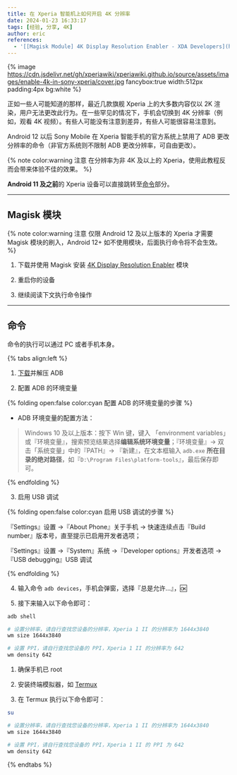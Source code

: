 ```yaml
---
title: 在 Xperia 智能机上如何开启 4K 分辨率
date: 2024-01-23 16:33:17
tags: [经验, 分享, 4K]
author: eric
references:
  - '[[Magisk Module] 4K Display Resolution Enabler - XDA Developers](https://xdaforums.com/t/magisk-module-4k-display-resolution-enabler.4631369/)'
---
```


{% image https://cdn.jsdelivr.net/gh/xperiawiki/xperiawiki.github.io/source/assets/images/enable-4k-in-sony-xperia/cover.jpg fancybox:true width:512px padding:4px bg:white %}

正如一些人可能知道的那样，最近几款旗舰 Xperia 上的大多数内容仅以 2K 渲染，用户无法更改此行为。在一些罕见的情况下，手机会切换到 4K 分辨率（例如，观看 4K 视频）。有些人可能没有注意到差异，有些人可能很容易注意到。

Android 12 以后 Sony Mobile 在 Xperia 智能手机的官方系统上禁用了 ADB 更改分辨率的命令（非官方系统则不限制 ADB 更改分辨率，可自由更改）。

<!-- more -->

{% note color:warning 注意 在分辨率为非 4K 及以上的 Xperia，使用此教程反而会带来体验不佳的效果。 %}

**Android 11 及之前**的 Xperia 设备可以直接跳转至[命令](#命令)部分。

---

## Magisk 模块

{% note color:warning 注意 仅限 Android 12 及以上版本的 Xperia 才需要 Magisk 模块的刷入，Android 12+ 如不使用模块，后面执行命令将不会生效。 %}

1. 下载并使用 Magisk 安装 [4K Display Resolution Enabler](https://xdaforums.com/attachments/4k_resolution_enabler_xperia_1_v-zip.6011045/) 模块

2. 重启你的设备

3. 继续阅读下文执行命令操作

---

## 命令

命令的执行可以通过 PC 或者手机本身。

{% tabs align:left %}

<!-- tab PC -->

1. [下载](https://dl.google.com/android/repository/platform-tools-latest-windows.zip)并解压 ADB

2. 配置 ADB 的环境变量

{% folding open:false color:cyan 配置 ADB 的环境变量的步骤 %}
  
* ADB 环境变量的配置方法：
    
> Windows 10 及以上版本：按下 Win 键，键入 「environment variables」或『环境变量』，搜索预览结果选择**编辑系统环境变量**；『环境变量』→ 双击「系统变量」中的『PATH』→ 『新建』，在文本框输入 `adb.exe` **所在目录的绝对路径**，如『`D:\Program Files\platform-tools`』，最后保存即可。

{% endfolding %}

3. 启用 USB 调试

{% folding open:false color:cyan 启用 USB 调试的步骤 %}
  
『Settings』设置 →『About Phone』关于手机 → 快速连续点击『Build number』版本号，直至提示已启用开发者选项；

『Settings』设置 →『System』系统 →『Developer options』开发者选项 →『USB debugging』USB 调试

{% endfolding %}

4. 输入命令 `adb devices`，手机会弹窗，选择『总是允许...』，🆗

5. 接下来输入以下命令即可：

```bash
adb shell

# 设置分辨率，请自行查找您设备的分辨率，Xperia 1 II 的分辨率为 1644x3840
wm size 1644x3840

# 设置 PPI，请自行查找您设备的 PPI，Xperia 1 II 的分辨率为 642
wm density 642
```


<!-- tab 手机 -->

1. 确保手机已 root

2. 安装终端模拟器，如 [Termux](https://github.com/termux/termux-app/releases/latest)

3. 在 Termux 执行以下命令即可：

```bash
su

# 设置分辨率，请自行查找您设备的分辨率，Xperia 1 II 的分辨率为 1644x3840
wm size 1644x3840

# 设置 PPI，请自行查找您设备的 PPI，Xperia 1 II 的 PPI 为 642
wm density 642
```

{% endtabs %}
